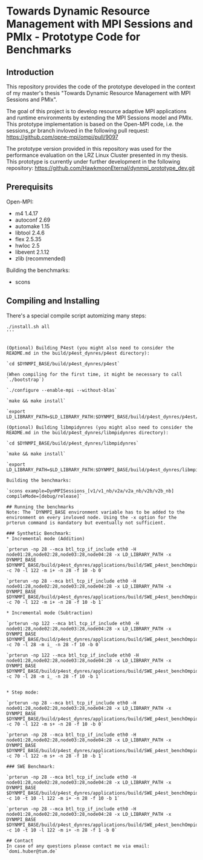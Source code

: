 # Towards Dynamic Resource Management with MPI Sessions and PMIx - Prototype Code for Benchmarks
## Introduction
This repository provides the code of the prototype developed in the context of my master's thesis "Towards Dynamic Resource Management with MPI Sessions and PMIx". 

The goal of this project is to develop resource adaptive MPI applications and runtime environments by extending the MPI Sessions model and PMIx. This prototype implementation is based on the Open-MPI code, i.e. the sessions_pr branch invloved in the following pull request: https://github.com/opne-mpi/ompi/pull/9097  


The prototype version provided in this repository was used for the performance evaluation on the LRZ Linux Cluster presented in my thesis. This prototype is currently under further development in the following repository: https://github.com/HawkmoonEternal/dynmpi_prototype_dev.git

## Prerequisits
Open-MPI:
* m4 1.4.17
* autoconf 2.69
* automake 1.15
* libtool 2.4.6
* flex 2.5.35
* hwloc 2.5
* libevent 2.1.12
* zlib (recommended)

Building the benchmarks:
* scons 

## Compiling and Installing

There's a special compile script automizing many steps:

```
./install.sh all
'''


(Optional) Building P4est (you might also need to consider the README.md in the build/p4est_dynres/p4est directory):

`cd $DYNMPI_BASE/build/p4est_dynres/p4est`

(When compiling for the first time, it might be necessary to call `./bootstrap`)

`./configure --enable-mpi --without-blas`

`make && make install`

`export LD_LIBRARY_PATH=$LD_LIBRARY_PATH:$DYNMPI_BASE/build/p4est_dynres/p4est/local/lib`

(Optional) Building libmpidynres (you might also need to consider the README.md in the build/p4est_dynres/libmpidynres directory):

`cd $DYNMPI_BASE/build/p4est_dynres/libmpidynres`

`make && make install`

`export LD_LIBRARY_PATH=$LD_LIBRARY_PATH:$DYNMPI_BASE/build/p4est_dynres/libmpidynres/build/lib`

Building the benchmarks:

`scons example=DynMPISessions_[v1/v1_nb/v2a/v2a_nb/v2b/v2b_nb] compileMode=[debug/release]`

## Running the benchmarks
Note: The `DYNMPI_BASE environment variable has to be added to the environment on every invloved node. Using the -x option for the prterun command is mandatory but eventually not sufficient.

### Synthetic Benchmark:
* Incremental mode (Addition)

`prterun -np 28 --mca btl_tcp_if_include eth0 -H node01:28,node02:28,node03:28,node04:28 -x LD_LIBRARY_PATH -x DYNMPI_BASE $DYNMPI_BASE/build/p4est_dynres/applications/build/SWE_p4est_benchOmpidynresSynthetic_release -c 70 -l 122 -m i+ -n 28 -f 10 -b 0`

`prterun -np 28 --mca btl_tcp_if_include eth0 -H node01:28,node02:28,node03:28,node04:28 -x LD_LIBRARY_PATH -x DYNMPI_BASE $DYNMPI_BASE/build/p4est_dynres/applications/build/SWE_p4est_benchOmpidynresSynthetic_release -c 70 -l 122 -m i+ -n 28 -f 10 -b 1`

* Incremental mode (Subtraction)

`prterun -np 122 --mca btl_tcp_if_include eth0 -H node01:28,node02:28,node03:28,node04:28 -x LD_LIBRARY_PATH -x DYNMPI_BASE $DYNMPI_BASE/build/p4est_dynres/applications/build/SWE_p4est_benchOmpidynresSynthetic_release -c 70 -l 28 -m i_ -n 28 -f 10 -b 0`

`prterun -np 122 --mca btl_tcp_if_include eth0 -H node01:28,node02:28,node03:28,node04:28 -x LD_LIBRARY_PATH -x DYNMPI_BASE $DYNMPI_BASE/build/p4est_dynres/applications/build/SWE_p4est_benchOmpidynresSynthetic_release -c 70 -l 28 -m i_ -n 28 -f 10 -b 1`


* Step mode:

`prterun -np 28 --mca btl_tcp_if_include eth0 -H node01:28,node02:28,node03:28,node04:28 -x LD_LIBRARY_PATH -x DYNMPI_BASE $DYNMPI_BASE/build/p4est_dynres/applications/build/SWE_p4est_benchOmpidynresSynthetic_release -c 70 -l 122 -m s+ -n 28 -f 10 -b 0`

`prterun -np 28 --mca btl_tcp_if_include eth0 -H node01:28,node02:28,node03:28,node04:28 -x LD_LIBRARY_PATH -x DYNMPI_BASE $DYNMPI_BASE/build/p4est_dynres/applications/build/SWE_p4est_benchOmpidynresSynthetic_release -c 70 -l 122 -m s+ -n 28 -f 10 -b 1`

### SWE Benchmark:

`prterun -np 28 --mca btl_tcp_if_include eth0 -H node01:28,node02:28,node03:28,node04:28 -x LD_LIBRARY_PATH -x DYNMPI_BASE $DYNMPI_BASE/build/p4est_dynres/applications/build/SWE_p4est_benchOmpidynresFixed_release -c 10 -t 10 -l 122 -m i+ -n 28 -f 10 -b 1`

`prterun -np 28 --mca btl_tcp_if_include eth0 -H node01:28,node02:28,node03:28,node04:28 -x LD_LIBRARY_PATH -x DYNMPI_BASE $DYNMPI_BASE/build/p4est_dynres/applications/build/SWE_p4est_benchOmpidynresFixed_release -c 10 -t 10 -l 122 -m i+ -n 28 -f 1 -b 0`

## Contact
In case of any questions please contact me via email: `domi.huber@tum.de`


